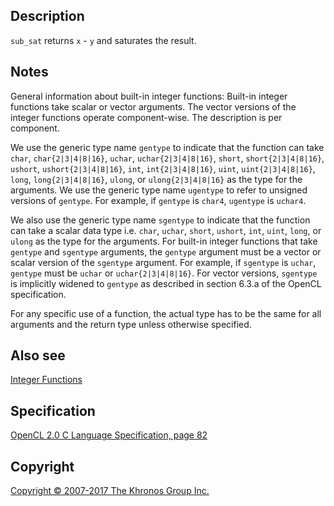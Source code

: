 
## Description

`sub_sat` returns `x` - `y` and saturates the result.

## Notes

General information about built-in integer functions: Built-in integer
functions take scalar or vector arguments. The vector versions of the
integer functions operate component-wise. The description is per
component.

We use the generic type name `gentype` to indicate that the function can
take `char`, `char{2|3|4|8|16}`, `uchar`, `uchar{2|3|4|8|16}`, `short`,
`short{2|3|4|8|16}`, `ushort`, `ushort{2|3|4|8|16}`, `int`,
`int{2|3|4|8|16}`, `uint`, `uint{2|3|4|8|16}`, `long`,
`long{2|3|4|8|16}`, `ulong`, or `ulong{2|3|4|8|16}` as the type for the
arguments. We use the generic type name `ugentype` to refer to unsigned
versions of `gentype`. For example, if `gentype` is `char4`, `ugentype`
is `uchar4`.

We also use the generic type name `sgentype` to indicate that the
function can take a scalar data type i.e. `char`, `uchar`, `short`,
`ushort`, `int`, `uint`, `long`, or `ulong` as the type for the
arguments. For built-in integer functions that take `gentype` and
`sgentype` arguments, the `gentype` argument must be a vector or scalar
version of the `sgentype` argument. For example, if `sgentype` is
`uchar`, `gentype` must be `uchar` or `uchar{2|3|4|8|16}`. For vector
versions, `sgentype` is implicitly widened to `gentype` as described in
section 6.3.a of the OpenCL specification.

For any specific use of a function, the actual type has to be the same
for all arguments and the return type unless otherwise specified.

## Also see

[Integer Functions](integerFunctions.html)

## Specification

[OpenCL 2.0 C Language Specification, page
82](https://www.khronos.org/registry/cl/specs/opencl-2.0-openclc.pdf#page=82)

## Copyright

[Copyright © 2007-2017 The Khronos Group Inc.](copyright.html)
